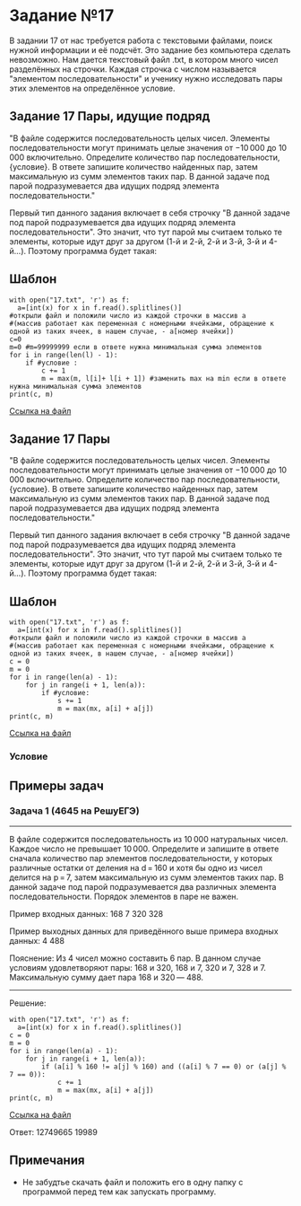# Задание №17
В задании 17 от нас требуется работа с текстовыми файлами, поиск нужной информации и её подсчёт. Это задание без компьютера сделать невозможно.
Нам дается текстовый файл .txt, в котором много чисел разделённых на строчки. Каждая строчка с числом называется "элементом последовательности" и ученику нужно исследовать пары этих элементов на определённое условие.

## Задание 17 Пары, идущие подряд
"В файле содержится последовательность целых чисел. Элементы последовательности могут принимать целые значения от −10 000 до 10 000 включительно. Определите количество пар последовательности, {условие}. В ответе запишите количество найденных пар, затем максимальную из сумм элементов таких пар. В данной задаче под парой подразумевается два идущих подряд элемента последовательности."

Первый тип данного задания включает в себя строчку "В данной задаче под парой подразумевается два идущих подряд элемента последовательности". Это значит, что тут парой мы считаем только те элементы, которые идут друг за другом (1-й и 2-й, 2-й и 3-й, 3-й и 4-й...). Поэтому программа будет такая:

## Шаблон
```
with open("17.txt", 'r') as f:
  a=[int(x) for x in f.read().splitlines()] 
#открыли файл и положили число из каждой строчки в массив a 
#(массив работает как переменная с номерными ячейками, обращение к одной из таких ячеек, в нашем случае, - a[номер ячейки])
с=0
m=0 #m=99999999 если в ответе нужна минимальная сумма элементов
for i in range(len(l) - 1):
    if #условие :
        c += 1
        m = max(m, l[i]+ l[i + 1]) #заменить max на min если в ответе нужна минимальная сумма элементов
print(c, m)
```

[Ссылка на файл](https://github.com/fagirton/Inf_EGE_templates/blob/eabd49cea26b3409c5c754085e355ff10f4becb0/templates/ex17-template1.py)

## Задание 17 Пары
"В файле содержится последовательность целых чисел. Элементы последовательности могут принимать целые значения от −10 000 до 10 000 включительно. Определите количество пар последовательности, {условие}. В ответе запишите количество найденных пар, затем максимальную из сумм элементов таких пар. В данной задаче под парой подразумевается два идущих подряд элемента последовательности."

Первый тип данного задания включает в себя строчку "В данной задаче под парой подразумевается два идущих подряд элемента последовательности". Это значит, что тут парой мы считаем только те элементы, которые идут друг за другом (1-й и 2-й, 2-й и 3-й, 3-й и 4-й...). Поэтому программа будет такая:

## Шаблон
```
with open("17.txt", 'r') as f:
  a=[int(x) for x in f.read().splitlines()] 
#открыли файл и положили число из каждой строчки в массив a 
#(массив работает как переменная с номерными ячейками, обращение к одной из таких ячеек, в нашем случае, - a[номер ячейки])
с = 0
m = 0
for i in range(len(a) - 1):
    for j in range(i + 1, len(a)):
        if #условие:
            s += 1
            m = max(mx, a[i] + a[j])
print(с, m)
```

[Ссылка на файл](https://github.com/fagirton/Inf_EGE_templates/blob/3779a2c80d73dc6dddc66eb8cd5302da505b5fab/templates/ex17-template2.py)

### Условие



## Примеры задач
### Задача 1 (4645 на РешуЕГЭ)
***
В файле содержится последовательность из 10 000 натуральных чисел. Каждое число не превышает 10 000. Определите и запишите в ответе сначала количество пар элементов последовательности, у которых различные остатки от деления на d = 160 и хотя бы одно из чисел делится на p = 7, затем максимальную из сумм элементов таких пар. В данной задаче под парой подразумевается два различных элемента последовательности. Порядок элементов в паре не важен.

Пример входных данных:
168
7
320
328

Пример выходных данных для приведённого выше примера входных данных:
4 488

Пояснение: Из 4 чисел можно составить 6 пар. В данном случае условиям удовлетворяют пары: 168 и 320, 168 и 7, 320 и 7, 328 и 7. Максимальную сумму дает пара 168 и 320 — 488.

***

Решение:
```
with open("17.txt", 'r') as f:
  a=[int(x) for x in f.read().splitlines()] 
с = 0
m = 0
for i in range(len(a) - 1):
    for j in range(i + 1, len(a)):
        if (a[i] % 160 != a[j] % 160) and ((a[i] % 7 == 0) or (a[j] % 7 == 0)):
            с += 1
            m = max(mx, a[i] + a[j])
print(с, m)
```
[Ссылка на файл](https://github.com/fagirton/Inf_EGE_templates/blob/e8b0860a720dfc290b63f5cb06262daa7423182b/examples/ex17-example.py)

Ответ: 12749665 19989


## Примечания
- Не забудтье скачать файл и положить его в одну папку с программой перед тем как запускать программу.
